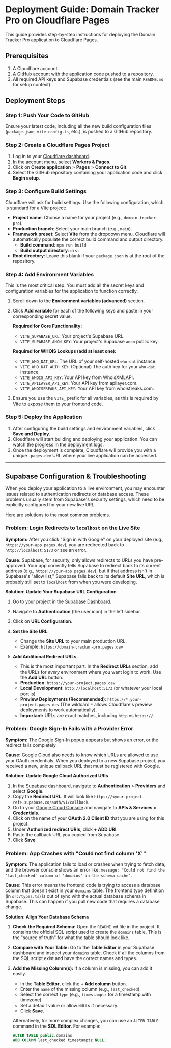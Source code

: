 # Deployment Guide: Domain Tracker Pro on Cloudflare Pages

This guide provides step-by-step instructions for deploying the Domain Tracker Pro application to Cloudflare Pages.

## Prerequisites

1.  A Cloudflare account.
2.  A GitHub account with the application code pushed to a repository.
3.  All required API keys and Supabase credentials (see the main `README.md` for setup context).

## Deployment Steps

### Step 1: Push Your Code to GitHub

Ensure your latest code, including all the new build configuration files (`package.json`, `vite.config.ts`, etc.), is pushed to a GitHub repository.

### Step 2: Create a Cloudflare Pages Project

1.  Log in to your [Cloudflare dashboard](https://dash.cloudflare.com/).
2.  In the account menu, select **Workers & Pages**.
3.  Click on **Create application** > **Pages** > **Connect to Git**.
4.  Select the GitHub repository containing your application code and click **Begin setup**.

### Step 3: Configure Build Settings

Cloudflare will ask for build settings. Use the following configuration, which is standard for a Vite project:

-   **Project name**: Choose a name for your project (e.g., `domain-tracker-pro`).
-   **Production branch**: Select your main branch (e.g., `main`).
-   **Framework preset**: Select **Vite** from the dropdown menu. Cloudflare will automatically populate the correct build command and output directory.
    -   **Build command**: `npm run build`
    -   **Build output directory**: `dist`
-   **Root directory**: Leave this blank if your `package.json` is at the root of the repository.

### Step 4: Add Environment Variables

This is the most critical step. You must add all the secret keys and configuration variables for the application to function correctly.

1.  Scroll down to the **Environment variables (advanced)** section.
2.  Click **Add variable** for each of the following keys and paste in your corresponding secret value.

    **Required for Core Functionality:**
    -   `VITE_SUPABASE_URL`: Your project's Supabase URL.
    -   `VITE_SUPABASE_ANON_KEY`: Your project's Supabase `anon` public key.

    **Required for WHOIS Lookups (add at least one):**
    -   `VITE_WHO_DAT_URL`: The URL of your self-hosted `who-dat` instance.
    -   `VITE_WHO_DAT_AUTH_KEY`: (Optional) The auth key for your `who-dat` instance.
    -   `VITE_WHOIS_API_KEY`: Your API key from WhoisXMLAPI.
    -   `VITE_APILAYER_API_KEY`: Your API key from apilayer.com.
    -   `VITE_WHOISFREAKS_API_KEY`: Your API key from whoisfreaks.com.

3.  Ensure you use the `VITE_` prefix for all variables, as this is required by Vite to expose them to your frontend code.

### Step 5: Deploy the Application

1.  After configuring the build settings and environment variables, click **Save and Deploy**.
2.  Cloudflare will start building and deploying your application. You can watch the progress in the deployment logs.
3.  Once the deployment is complete, Cloudflare will provide you with a unique `.pages.dev` URL where your live application can be accessed.

---

## Supabase Configuration & Troubleshooting

When you deploy your application to a live environment, you may encounter issues related to authentication redirects or database access. These problems usually stem from Supabase's security settings, which need to be explicitly configured for your new live URL.

Here are solutions to the most common problems.

### Problem: Login Redirects to `localhost` on the Live Site

**Symptom:** After you click "Sign in with Google" on your deployed site (e.g., `https://your-app.pages.dev`), you are redirected back to `http://localhost:5173` or see an error.

**Cause:** Supabase, for security, only allows redirects to URLs you have pre-approved. Your app correctly tells Supabase to redirect back to its current address (e.g., `https://your-app.pages.dev`), but if that address isn't in Supabase's "allow list," Supabase falls back to its default **Site URL**, which is probably still set to `localhost` from when you were developing.

**Solution: Update Your Supabase URL Configuration**

1.  Go to your project in the [Supabase Dashboard](https://app.supabase.com/).
2.  Navigate to **Authentication** (the user icon) in the left sidebar.
3.  Click on **URL Configuration**.

4.  **Set the Site URL**:
    *   Change the **Site URL** to your main production URL.
    *   Example: `https://domain-tracker-pro.pages.dev`

5.  **Add Additional Redirect URLs**:
    *   This is the most important part. In the **Redirect URLs** section, add the URLs for *every* environment where you want login to work. Use the **Add URL** button.
    *   **Production**: `https://your-project.pages.dev`
    *   **Local Development**: `http://localhost:5173` (or whatever your local port is)
    *   **Preview Deployments (Recommended)**: `https://*.your-project.pages.dev` (The wildcard `*` allows Cloudflare's preview deployments to work automatically).
    *   **Important:** URLs are exact matches, including `http` vs `https://`.

### Problem: Google Sign-In Fails with a Provider Error

**Symptom:** The Google Sign-In popup appears but shows an error, or the redirect fails completely.

**Cause:** Google Cloud also needs to know which URLs are allowed to use your OAuth credentials. When you deployed to a new Supabase project, you received a new, unique callback URL that must be registered with Google.

**Solution: Update Google Cloud Authorized URIs**

1.  In the Supabase dashboard, navigate to **Authentication** > **Providers** and select **Google**.
2.  Copy the **Redirect URL**. It will look like `https://<your-project-ref>.supabase.co/auth/v1/callback`.
3.  Go to your [Google Cloud Console](https://console.cloud.google.com/) and navigate to **APIs & Services > Credentials**.
4.  Click on the name of your **OAuth 2.0 Client ID** that you are using for this project.
5.  Under **Authorized redirect URIs**, click **+ ADD URI**.
6.  Paste the callback URL you copied from Supabase.
7.  Click **Save**.

### Problem: App Crashes with "Could not find column 'X'"

**Symptom:** The application fails to load or crashes when trying to fetch data, and the browser console shows an error like: `message: "Could not find the 'last_checked' column of 'domains' in the schema cache"`.

**Cause:** This error means the frontend code is trying to access a database column that doesn't exist in your `domains` table. The frontend type definition (in `src/types.ts`) is out of sync with the actual database schema in Supabase. This can happen if you pull new code that requires a database change.

**Solution: Align Your Database Schema**

1.  **Check the Required Schema:** Open the `README.md` file in the project. It contains the official SQL script used to create the `domains` table. This is the "source of truth" for what the table should look like.
2.  **Compare with Your Table:** Go to the **Table Editor** in your Supabase dashboard and inspect your `domains` table. Check if all the columns from the SQL script exist and have the correct names and types.
3.  **Add the Missing Column(s):** If a column is missing, you can add it easily.
    *   In the **Table Editor**, click the **+ Add column** button.
    *   Enter the `name` of the missing column (e.g., `last_checked`).
    *   Select the correct `type` (e.g., `timestamptz` for a timestamp with timezone).
    *   Set a default value or allow `NULL`s if necessary.
    *   Click **Save**.

    Alternatively, for more complex changes, you can use an `ALTER TABLE` command in the **SQL Editor**. For example:
    ```sql
    ALTER TABLE public.domains
    ADD COLUMN last_checked timestamptz NULL;
    ```

